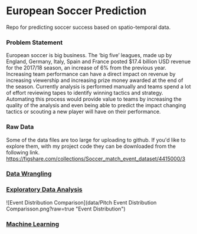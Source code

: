 # European Soccer Prediction
Repo for predicting soccer success based on spatio-temporal data.

### Problem Statement
European soccer  is big business. The ‘big five’ leagues, made up by England, Germany, Italy, Spain and France posted $17.4 billion USD revenue for the 2017/18 season, an increase of 6% from the previous year. Increasing team performance can have a direct impact on revenue by increasing viewership and increasing prize money awarded at the end of the season. Currently analysis is performed manually and teams spend a lot of effort reviewing tapes to identify winning tactics and strategy. Automating this process would provide value to teams by increasing the quality of the analysis and even being able to predict the impact changing tactics or scouting a new player will have on their performance.

### Raw Data
Some of the data files are too large for uploading to github. If you'd like to explore them, with my project code they can be downloaded from the following link.
https://figshare.com/collections/Soccer_match_event_dataset/4415000/3

### [Data Wrangling](https://github.com/rjlussier/European_soccer_prediction/blob/master/Soccer_Data_Wrangling.ipynb)

### [Exploratory Data Analysis](https://github.com/rjlussier/European_soccer_prediction/blob/master/Soccer_EDA_Data_Story.ipynb)
![Event Distribution Comparison](data/Pitch Event Distribution Comparisson.png?raw=true "Event Distribution")

### [Machine Learning](https://github.com/rjlussier/European_soccer_prediction/blob/master/Soccer_Machine_Learning.ipynb)
